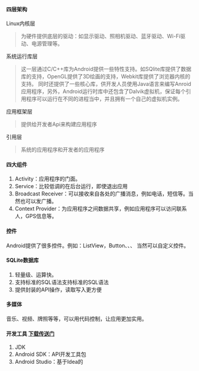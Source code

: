 #### 四层架构
Linux内核层
> 为硬件提供底层的驱动：如显示驱动、照相机驱动、蓝牙驱动、Wi-Fi驱动、电源管理等。

系统运行库层
> 这一层通过C/C++库为Android提供一些特性支持。如SQlite库提供了数据库的支持，OpenGL提供了3D绘画的支持，Webkit库提供了浏览器内核的支持。
> 同时还提供了一些核心库，供开发人员使用Java语言来编写Anroid应用程序，另外，Android运行时库中还包含了Dalvik虚拟机，保证每个引用程序可以运行在不同的进程当中，并且拥有一个自己的虚拟机实例。

应用框架层
> 提供给开发者Api来构建应用程序

引用层
> 系统的应用程序和开发者的应用程序

#### 四大组件
1. Activity：应用程序的门面。
2. Service：比较低调的在后台运行，即使退出应用
3. Broadcast Receiver：可以接收来自各处的广播消息，例如电话，短信等。当然也可以发广播。
4. Context Provider：为应用程序之间数据共享，例如应用程序可以访问联系人，GPS信息等。


#### 控件
Android提供了很多控件。例如：ListView，Button、、、
当然可以自定义控件。

#### SQLite数据库
1. 轻量级、运算快。
2. 支持标准的SQL语法支持标准的SQL语法
3. 提供封装的API操作，读取写入更方便

#### 多媒体
音乐、视频、牌照等等，可以用代码控制，让应用更加实用。

#### 开发工具   [下载传送门](https://pan.baidu.com/s/1nuABMDb#list/path=/)
1. JDK
2. Android SDK：API开发工具包
3. Android Studio：基于Idea的
